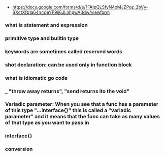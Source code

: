   - https://docs.google.com/forms/d/e/1FAIpQLSfyN4xMJZPoz_2bVy-BXctXfb1a64n4deYF9jj6JLnhpwA3dw/viewform

### what is statement and expression
### primitive type and builtin type
### keywords are sometimes called reserved words
### shot declaration: can be used only in function block
### what is idiomatic go code
### _ "throw away returns", "send returns ito the void"

### Variadic parameter: When you see that a func has a parameter of this type "...interface{}" this is called a "variadic parameter" and it means that the func can take as many values of that type as you want to pass in

### interface{}

### conversion